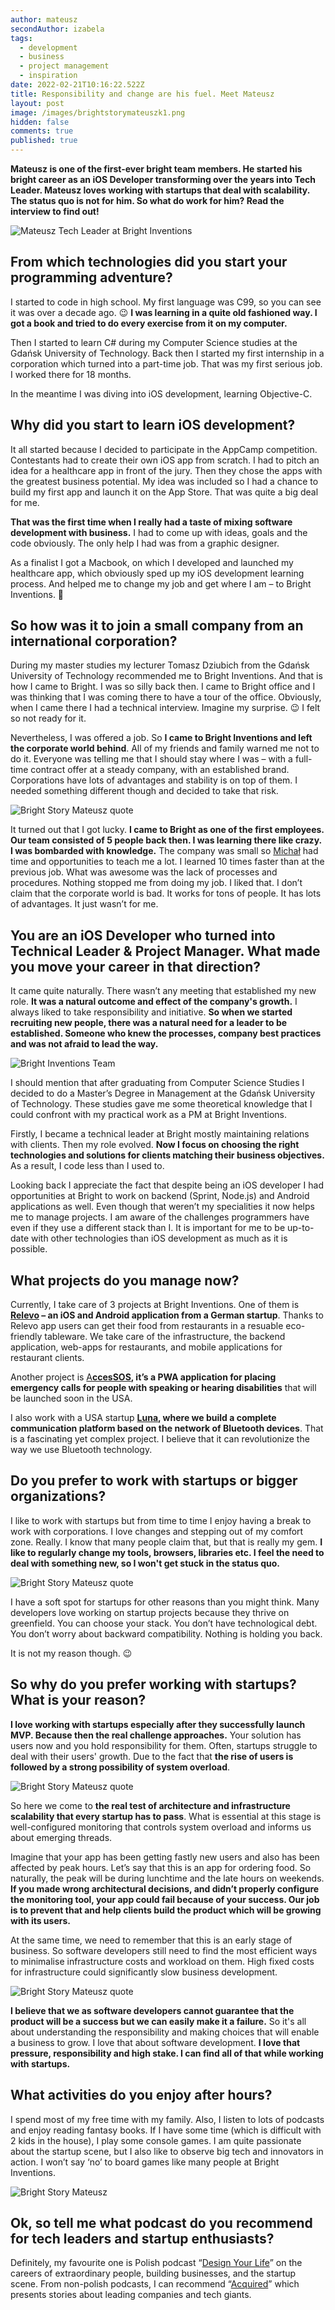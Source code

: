 ```yaml
---
author: mateusz
secondAuthor: izabela
tags:
  - development
  - business
  - project management
  - inspiration
date: 2022-02-21T10:16:22.522Z
title: Responsibility and change are his fuel. Meet Mateusz
layout: post
image: /images/brightstorymateuszk1.png
hidden: false
comments: true
published: true
---
```

**Mateusz is one of the first-ever bright team members. He started his bright career as an iOS Developer transforming over the years into Tech Leader. Mateusz loves working with startups that deal with scalability. The status quo is not for him. So what do work for him? Read the interview to find out!**

![Mateusz Tech Leader at Bright Inventions](/images/brightstorymateuszk2.png)

## From which technologies did you start your programming adventure?

I started to code in high school. My first language was C99, so you can see it was over a decade ago. 😉  **I was learning in a quite old fashioned way. I got a book and tried to do every exercise from it on my computer.** 

Then I started to learn C# during my Computer Science studies at the Gdańsk University of Technology. Back then I started my first internship in a corporation which turned into a part-time job. That was my first serious job. I worked there for 18 months. 

In the meantime I was diving into iOS development, learning Objective-C. 

## Why did you start to learn iOS development?

It all started because I decided to participate in the AppCamp competition. Contestants had to create their own iOS app from scratch. I had to pitch an idea for a healthcare app in front of the jury. Then they chose the apps with the greatest business potential. My idea was included so I had a chance to build my first app and launch it on the App Store. That was quite a big deal for me.

**That was the first time when I really had a taste of mixing software development with business.** I had to come up with ideas, goals and the code obviously. The only help I had was from a graphic designer. 

As a finalist I got a Macbook, on which I developed and launched my healthcare app, which obviously sped up my iOS development learning process. And helped me to change my job and get where I am – to Bright Inventions. 🙂

## So how was it to join a small company from an international corporation?

During my master studies my lecturer Tomasz Dziubich from the Gdańsk University of Technology recommended me to Bright Inventions. And that is how I came to Bright. I was so silly back then. I came to Bright office and I was thinking that I was coming there to have a tour of the office. Obviously, when I came there I had a technical interview. Imagine my surprise. 😉  I felt so not ready for it.

Nevertheless, I was offered a job. So **I came to Bright Inventions and left the corporate world behind**. All of my friends and family warned me not to do it. Everyone was telling me that I should stay where I was – with a full-time contract offer at a steady company, with an established brand. Corporations have lots of advantages and stability is on top of them. I needed something different though and decided to take that risk.

![Bright Story Mateusz quote](/images/brightstory_mateusz_quote1.png)

It turned out that I got lucky. **I came to Bright as one of the first employees. Our team consisted of 5 people back then. I was learning there like crazy. I was bombarded with knowledge.** The company was small so [Michał](/about-us/michal/) had time and opportunities to teach me a lot. I learned 10 times faster than at the previous job. What was awesome was the lack of processes and procedures. Nothing stopped me from doing my job. I liked that. I don’t claim that the corporate world is bad. It works for tons of people. It has lots of advantages. It just wasn’t for me.

## You are an iOS Developer who turned into Technical Leader & Project Manager. What made you move your career in that direction?

It came quite naturally. There wasn’t any meeting that established my new role. **It was a natural outcome and effect of the company's growth.** I always liked to take responsibility and initiative. **So when we started recruiting new people, there was a natural need for a leader to be established. Someone who knew the processes, company best practices and was not afraid to lead the way.**

![Bright Inventions Team](/images/brightstory_team.png)

I should mention that after graduating from Computer Science Studies I decided to do a Master’s Degree in Management at the Gdańsk University of Technology. These studies gave me some theoretical knowledge that I could confront with my practical work as a PM at Bright Inventions.

Firstly, I became a technical leader at Bright mostly maintaining relations with clients. Then my role evolved. **Now I focus on choosing the right technologies and solutions for clients matching their business objectives.** As a result, I code less than I used to.

Looking back I appreciate the fact that despite being an iOS developer I had opportunities at Bright to work on backend (Sprint, Node.js) and Android applications as well. Even though that weren’t my specialities it now helps me to manage projects. I am aware of the challenges programmers have even if they use a different stack than I. It is important for me to be up-to-date with other technologies than iOS development as much as it is possible.

## What projects do you manage now?

Currently, I take care of 3 projects at Bright Inventions. One of them is **[Relevo](/projects/eco-friendly-app/) – an iOS and Android application from a German startup**. Thanks to Relevo app users can get their food from restaurants in a resuable eco-friendly tableware. We take care of the infrastructure, the backend application, web-apps for restaurants, and mobile applications for restaurant clients.

Another project is [A**ccesSOS**](https://accessos.io)**, it’s a PWA application for placing emergency calls for people with speaking or hearing disabilities** that will be launched soon in the USA.

I also work with a USA startup **[Luna](https://lunaxio.com), where we build a complete communication platform based on the network of Bluetooth devices**. That is a fascinating yet complex project. I believe that it can revolutionize the way we use Bluetooth technology.

## Do you prefer to work with startups or bigger organizations?

I like to work with startups but from time to time I enjoy having a break to work with corporations. I love changes and stepping out of my comfort zone. Really. I know that many people claim that, but that is really my gem. **I like to regularly change my tools, browsers, libraries etc. I feel the need to deal with something new, so I won't get stuck in the status quo.**

![Bright Story Mateusz quote](/images/brightstory_mateusz_quote2.png)

I have a soft spot for startups for other reasons than you might think. Many developers love working on startup projects because they thrive on greenfield. You can choose your stack. You don’t have technological debt. You don’t worry about backward compatibility. Nothing is holding you back. 

It is not my reason though. 😉

## So why do you prefer working with startups? What is your reason?

**I love working with startups especially after they successfully launch MVP. Because then the real challenge approaches.** Your solution has users now and you hold responsibility for them. Often, startups struggle to deal with their users' growth. Due to the fact that **the rise of users is followed by a strong possibility of system overload**. 

![Bright Story Mateusz quote](/images/brightstory_mateusz_quote3.png)

So here we come to **the real test of architecture and infrastructure scalability that every startup has to pass**. What is essential at this stage is well-configured monitoring that controls system overload and informs us about emerging threads. 

Imagine that your app has been getting fastly new users and also has been affected by peak hours. Let’s say that this is an app for ordering food. So naturally, the peak will be during lunchtime and the late hours on weekends. **If you made wrong architectural decisions, and didn’t properly configure the monitoring tool, your app could fail because of your success. Our job is to prevent that and help clients build the product which will be growing with its users.**

At the same time, we need to remember that this is an early stage of business. So software developers still need to find the most efficient ways to minimalise infrastructure costs and workload on them. High fixed costs for infrastructure could significantly slow business development.

![Bright Story Mateusz quote](/images/brightstory_mateusz_quote4.png)

**I believe that we as software developers cannot guarantee that the product will be a success but we can easily make it a failure.** So it's all about understanding the responsibility and making choices that will enable a business to grow. I love that about software development. **I love that pressure, responsibility and high stake. I can find all of that while working with startups.**

## What activities do you enjoy after hours?

I spend most of my free time with my family. Also, I listen to lots of podcasts and enjoy reading fantasy books. If I have some time (which is difficult with 2 kids in the house), I play some console games. I am quite passionate about the startup scene, but I also like to observe big tech and innovators in action. I won’t say ‘no’ to board games like many people at Bright Inventions.

![Bright Story Mateusz](/images/brightstory_remote_work.png)

## Ok, so tell me what podcast do you recommend for tech leaders and startup enthusiasts?

Definitely, my favourite one is Polish podcast “[Design Your Life](https://zaprojektujswojezycie.pl/type/podcast/)” on the careers of extraordinary people, building businesses, and the startup scene. From non-polish podcasts, I can recommend “[Acquired](https://www.acquired.fm)” which presents stories about leading companies and tech giants.